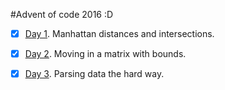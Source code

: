 #Advent of code 2016 :D

- [X] [Day 1](https://github.com/JoseLlorensRipolles/AdventOfCode-Java/tree/master/AoC/src/Day1). Manhattan distances and intersections.
- [X] [Day 2](https://github.com/JoseLlorensRipolles/AdventOfCode-Java/tree/master/AoC/src/Day2). Moving in a matrix with bounds.
- [X] [Day 3](https://github.com/JoseLlorensRipolles/AdventOfCode-Java/tree/master/AoC/src/Day3). Parsing data the hard way.

